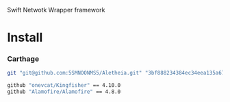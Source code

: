 
Swift Netwotk Wrapper framework

# Install 

### Carthage

```bash
git "git@github.com:5SMNOONMS5/Aletheia.git" "3bf888234384ec34eea135a6771d6f27c4f37424"

github "onevcat/Kingfisher" == 4.10.0
github "Alamofire/Alamofire" == 4.8.0
```
